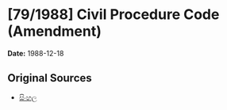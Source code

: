 # [79/1988] Civil Procedure Code (Amendment)

**Date:** 1988-12-18

## Original Sources

- [සිංහල](https://documents.gov.lk/view/acts/1988/12/79-1988_S.pdf)
